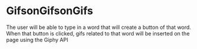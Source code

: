 # GifsonGifsonGifs
The user will be able to type in a word that will create a button of that word. When that button is clicked, gifs related to that word will be inserted on the page using the Giphy API
